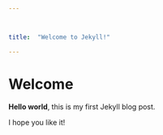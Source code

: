 ```yaml
---



title:  "Welcome to Jekyll!"

---
```


# Welcome

**Hello world**, this is my first Jekyll blog post.

I hope you like it!
